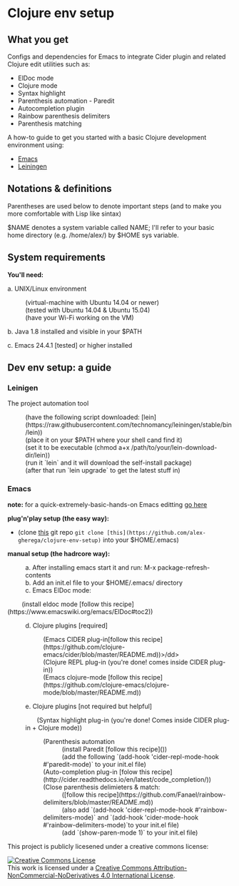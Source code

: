 # Clojure env setup

## What you get

Configs and dependencies for Emacs to integrate Cider plugin and related Clojure edit utilities such as:

* ElDoc mode
* Clojure mode
* Syntax highlight
* Parenthesis automation - Paredit
* Autocompletion plugin
* Rainbow parenthesis delimiters
* Parenthesis matching

A how-to guide to get you started with a basic Clojure development environment using:
* [Emacs](https://www.gnu.org/software/emacs/)
* [Leiningen](https://leiningen.org/)

## Notations & definitions

Parentheses are used below to denote important steps (and to make you more comfortable with Lisp like sintax)

$NAME denotes a system variable called NAME; I'll refer to your basic home directory (e.g. /home/alex/) by $HOME sys variable.

## System requirements

__You'll need:__

a. UNIX/Linux environment
<dl>
	<dd>(virtual-machine with Ubuntu 14.04 or newer)</dd>
	<dd>(tested with Ubuntu 14.04 & Ubuntu 15.04)</dd>
	<dd>(have your Wi-Fi working on the VM)</dd>
</dl>

b. Java 1.8 installed and visible in your $PATH

c. Emacs 24.4.1 [tested] or higher installed

## Dev env setup: a guide

### Leinigen

The project automation tool
<dl>
	<dd>(have the following script downloaded: [lein](https://raw.githubusercontent.com/technomancy/leiningen/stable/bin/lein))</dd>
	<dd>(place it on your $PATH where your shell cand find it)</dd>
	<dd>(set it to be executable (chmod a+x /path/to/your/lein-download-dir/lein))</dd>
	<dd>(run it `lein` and it will download the self-install package)</dd>
	<dd>(after that run `lein upgrade` to get the latest stuff in)</dd>
</dl>

### Emacs

__note:__ for a quick-extremely-basic-hands-on Emacs editting [go here](http://ocean.stanford.edu/research/quick_emacs.html)

__plug'n'play setup (the easy way):__

  + (clone [this](https://github.com/alex-gherega/clojure-env-setup) git repo `git clone [this](https://github.com/alex-gherega/clojure-env-setup)` into your $HOME/.emacs)

__manual setup (the hadrcore way):__
<dl>
  <dd>a. After installing emacs start it and run: M-x package-refresh-contents</dd>

  <dd>b. Add an init.el file to your $HOME/.emacs/ directory</dd>

  <dd>c. Emacs ElDoc mode:</dd>
  <p>&emsp;&emsp; (install eldoc mode [follow this recipe] (https://www.emacswiki.org/emacs/ElDoc#toc2))</p>

  <dd>d. Clojure plugins [required]
  <dl>
    <dd>(Emacs CIDER plug-in[follow this recipe](https://github.com/clojure-emacs/cider/blob/master/README.md))>/dd>
    <dd>(Clojure REPL plug-in (you're done! comes inside CIDER plug-in))</dd>
    <dd>(Emacs clojure-mode [follow this recipe](https://github.com/clojure-emacs/clojure-mode/blob/master/README.md))</dd>
  </dl></dd>
  
  <dd>e. Clojure plugins [not required but helpful]
    <p>&emsp;&nbsp;&nbsp; (Syntax highlight plug-in (you're done! Comes inside CIDER plug-in + Clojure mode))<p>
    <dl>
		<dd>(Parenthesis automation 
			<br>&emsp;&emsp;&emsp;(install Paredit [follow this recipe]())
			<br>&emsp;&emsp;&emsp;(add the following `(add-hook 'cider-repl-mode-hook #'paredit-mode)` to your init.el file)
		</dd>
		<dd>(Auto-completion plug-in [folow this recipe](http://cider.readthedocs.io/en/latest/code_completion/))</dd>
		<dd>(Close parenthesis delimieters & match:
			<br>&emsp;&emsp;&emsp;([follow this recipe](https://github.com/Fanael/rainbow-delimiters/blob/master/README.md))
			<br>&emsp;&emsp;&emsp;(also add `(add-hook 'cider-repl-mode-hook #'rainbow-delimiters-mode)` and `(add-hook 'cider-mode-hook #'rainbow-delimiters-mode)`to your init.el file)
			<br>&emsp;&emsp;&emsp;(add `(show-paren-mode 1)` to your init.el file)
		</dd>
    </dl>
  </dd>
</dl>
This project is publicly licesened under a creative commons license:

<a rel="license" href="http://creativecommons.org/licenses/by-nc-nd/4.0/"><img alt="Creative Commons License" style="border-width:0" src="https://i.creativecommons.org/l/by-nc-nd/4.0/88x31.png" /></a><br />This work is licensed under a <a rel="license" href="http://creativecommons.org/licenses/by-nc-nd/4.0/">Creative Commons Attribution-NonCommercial-NoDerivatives 4.0 International License</a>.

